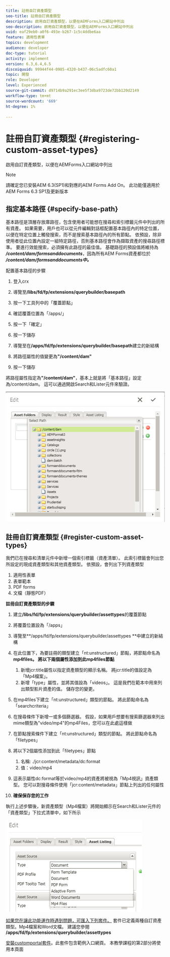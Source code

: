 ```yaml
---
title: 註冊自訂資產類型
seo-title: 註冊自訂資產類型
description: 啟用自訂資產類型，以便在AEMForms入口網站中列出
seo-description: 啟用自訂資產類型，以便在AEMForms入口網站中列出
uuid: eaf29eb0-a0f6-493e-b267-1c5c4ddbe6aa
feature: 適用性表單
topics: development
audience: developer
doc-type: tutorial
activity: implement
version: 6.3,6.4,6.5
discoiquuid: 99944f44-0985-4320-b437-06c5adfc60a1
topic: 開發
role: Developer
level: Experienced
source-git-commit: d9714b9a291ec3ee5f3dba9723de72bb120d2149
workflow-type: tm+mt
source-wordcount: '669'
ht-degree: 1%

---
```



# 註冊自訂資產類型 {#registering-custom-asset-types}

啟用自訂資產類型，以便在AEMForms入口網站中列出

>[!NOTE]
>
>請確定您已安裝AEM 6.3(SP1)和對應的AEM Forms Add On。 此功能僅適用於AEM Forms 6.3 SP1及更新版本

## 指定基本路徑 {#specify-base-path}

基本路徑是頂層存放庫路徑，包含使用者可能想在搜尋和索引標籤元件中列出的所有資產。 如果需要，用戶也可以從元件編輯對話框配置基本路徑內的特定位置，以便在特定位置上觸發搜索，而不是搜索基本路徑內的所有節點。 依預設，除非使用者從此位置內設定一組特定路徑，否則基本路徑會作為擷取資產的搜尋路徑標準。 要進行效能搜索，必須擁有此路徑的最佳值。 基礎路徑的預設值將維持為&#x200B;**_/content/dam/formsanddocuments_**，因為所有AEM Forms資產都位於&#x200B;**_/content/dam/formsanddocuments中。_**

配置基本路徑的步驟

1. 登入crx
1. 導覽至&#x200B;**/libs/fd/fp/extensions/querybuilder/basepath**

1. 按一下工具列中的「覆蓋節點」
1. 確認覆蓋位置為「/apps/」
1. 按一下「確定」
1. 按一下儲存
1. 導覽至在&#x200B;**/apps/fd/fp/extensions/querybuilder/basepath**&#x200B;建立的新結構

1. 將路徑屬性的值變更為&#x200B;**&quot;/content/dam&quot;**
1. 按一下儲存

將路徑屬性指定為&#x200B;**&quot;/content/dam&quot;**，基本上就是將「基本路徑」設定為/content/dam。 這可以通過開啟Search和Lister元件來驗證。

![basepath](assets/basepath.png)

## 註冊自訂資產類型 {#register-custom-asset-types}

我們已在搜尋和清單元件中新增一個索引標籤（資產清單）。 此索引標籤會列出您所設定的現成資產類型和其他資產類型。 依預設，會列出下列資產類型

1. 適用性表單
1. 表單範本
1. PDF forms
1. 文檔（靜態PDF）

**註冊自訂資產類型的步驟**

1. 建立&#x200B;**/libs/fd/fp/extensions/querybuilder/assettypes**&#x200B;的覆蓋節點

1. 將覆蓋位置設為「/apps」
1. 導覽至**/apps/fd/fp/extensions/querybuilder/assettypes **中建立的新結構

1. 在此位置下，為要註冊的類型建立「nt:unstructured」節點，將節點命名為&#x200B;**mp4files。 將以下兩個屬性添加到此mp4files節點**

   1. 新增jcr:title屬性以指定資產類型的顯示名稱。 將jcr:title的值設定為「Mp4檔案」。
   1. 新增「type」屬性，並將其值設為「videos」。 這是我們在範本中用來列出類型影片資產的值。 儲存您的變更。

1. 在mp4files下建立「nt:unstructured」類型的節點。 將此節點命名為「searchcriteria」
1. 在搜尋條件下新增一或多個篩選器。 假設，如果用戶想要有搜索篩選器來列出mime類型為&quot;video/mp4&quot;的mp4Files，您可以在此處這樣做
1. 在節點搜索條件下建立「nt:unstructured」類型的節點。 將此節點命名為「filetypes」
1. 將以下2個屬性添加到此「filetypes」節點

   1. 名稱: ./jcr:content/metadata/dc:format
   1. 值：video/mp4

1. 這表示屬性dc:format等於video/mp4的資產將被視為「Mp4視訊」資產類型。 您可以對搜尋條件使用「jcr:content/metadata」節點上列出的任何屬性

1. **確保保存您的工作**

執行上述步驟後，新資產類型（Mp4檔案）將開始顯示在Search和Lister元件的「資產類型」下拉式清單中，如下所示

![mp4檔案](assets/mp4files.png)

[如果您在讓此功能運作時遇到問題，可匯入下列套件。](assets/assettypeskt1.zip) 套件已定義兩種自訂資產類型。Mp4檔案和Word文檔。 建議您參閱&#x200B;**/apps/fd/fp/extensions/querybuilder/assettypes**

[安裝customportal套件](assets/customportalpage.zip)。此套件包含範例入口網頁。 本教學課程的第2部分將使用本頁面

